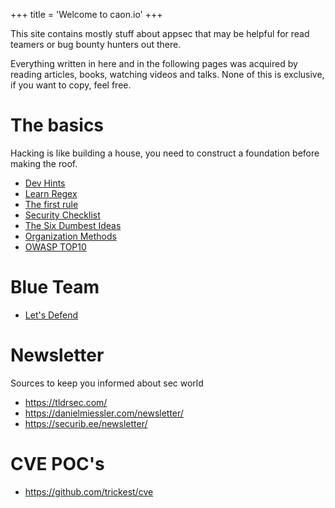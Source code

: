 +++
title = 'Welcome to caon.io'
+++

This site contains mostly stuff about appsec that may be helpful for read teamers or bug bounty hunters out there.

Everything written in here and in the following pages was acquired by reading articles, books, watching videos and talks. None of this is exclusive, if you want to copy, feel free.

# The basics

Hacking is like building a house, you need to construct a foundation before making the roof.

- [Dev Hints](https://devhints.io/)
- [Learn Regex](https://github.com/ziishaned/learn-regex)
- [The first rule](https://sol.gfxile.net/dontask.html)
- [Security Checklist](https://www.appsecmonkey.com/blog/web-application-security-checklist)
- [The Six Dumbest Ideas](https://www.ranum.com/security/computer_security/editorials/dumb/)
- [Organization Methods](https://johnnydecimal.com/)
- [OWASP TOP10](https://application.security/free/owasp-top-10)

# Blue Team

- [Let's Defend](https://letsdefend.io/)

# Newsletter

Sources to keep you informed about sec world

- https://tldrsec.com/
- https://danielmiessler.com/newsletter/
- https://securib.ee/newsletter/

# CVE POC's

- https://github.com/trickest/cve
